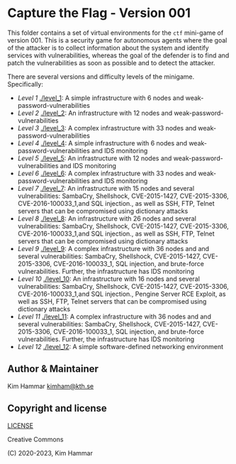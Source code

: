 # Capture the Flag - Version 001

This folder contains a set of virtual environments for the `ctf` mini-game of version 001. 
This is a security game for autonomous agents where the goal of the attacker is to collect information about the system
and identify services with vulnerabilities, whereas the goal of the defender is to find and patch the vulnerabilities
as soon as possible and to detect the attacker.

There are several versions and difficulty levels of the minigame. Specifically:

- *Level 1* [./level_1](level_1): A simple infrastructure with 6 nodes and weak-password-vulnerabilities
- *Level 2* [./level_2](level_2): An infrastructure with 12 nodes and weak-password-vulnerabilities
- *Level 3* [./level_3](level_3): A complex infrastructure with 33 nodes and weak-password-vulnerabilities
- *Level 4* [./level_4](level_4): A simple infrastructure with 6 nodes and weak-password-vulnerabilities and IDS monitoring
- *Level 5* [./level_5](level_5): An infrastructure with 12 nodes and weak-password-vulnerabilities and IDS monitoring
- *Level 6* [./level_6](level_6): A complex infrastructure with 33 nodes and weak-password-vulnerabilities and IDS monitoring
- *Level 7* [./level_7](level_7): An infrastructure with 15 nodes and several vulnerabilities: SambaCry, Shellshock, CVE-2015-1427, CVE-2015-3306, CVE-2016-100033_1,and SQL injection., as well as SSH, FTP, Telnet servers that can be compromised using dictionary attacks
- *Level 8* [./level_8](level_8): An infrastructure with 26 nodes and several vulnerabilities: SambaCry, Shellshock, CVE-2015-1427, CVE-2015-3306, CVE-2016-100033_1,and SQL injection., as well as SSH, FTP, Telnet servers that can be compromised using dictionary attacks
- *Level 9* [./level_9](level_9): A complex infrastructure with 36 nodes and and several vulnerabilities: SambaCry, Shellshock, CVE-2015-1427, CVE-2015-3306, CVE-2016-100033_1, SQL injection, and brute-force vulnerabilities. Further, the infrastructure has IDS monitoring
- *Level 10* [./level_10](level_10): An infrastructure with 16 nodes and several vulnerabilities: SambaCry, Shellshock, CVE-2015-1427, CVE-2015-3306, CVE-2016-100033_1,and SQL injection., Pengine Server RCE Exploit, as well as SSH, FTP, Telnet servers that can be compromised using dictionary attacks
- *Level 11* [./level_11](level_11): A complex infrastructure with 36 nodes and and several vulnerabilities: SambaCry, Shellshock, CVE-2015-1427, CVE-2015-3306, CVE-2016-100033_1, SQL injection, and brute-force vulnerabilities. Further, the infrastructure has IDS monitoring
- *Level 12* [./level_12](level_12): A simple software-defined networking environment
    
  
## Author & Maintainer

Kim Hammar <kimham@kth.se>

## Copyright and license

[LICENSE](../../../../LICENSE.md)

Creative Commons

(C) 2020-2023, Kim Hammar